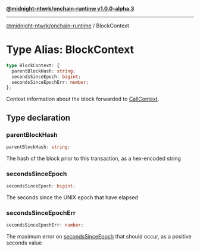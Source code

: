 [**@midnight-ntwrk/onchain-runtime v1.0.0-alpha.3**](../README.md)

***

[@midnight-ntwrk/onchain-runtime](../globals.md) / BlockContext

# Type Alias: BlockContext

```ts
type BlockContext: {
  parentBlockHash: string;
  secondsSinceEpoch: bigint;
  secondsSinceEpochErr: number;
};
```

Context information about the block forwarded to [CallContext](CallContext.md).

## Type declaration

### parentBlockHash

```ts
parentBlockHash: string;
```

The hash of the block prior to this transaction, as a hex-encoded string

### secondsSinceEpoch

```ts
secondsSinceEpoch: bigint;
```

The seconds since the UNIX epoch that have elapsed

### secondsSinceEpochErr

```ts
secondsSinceEpochErr: number;
```

The maximum error on [secondsSinceEpoch](BlockContext.md#secondssinceepoch) that should occur, as a
positive seconds value
